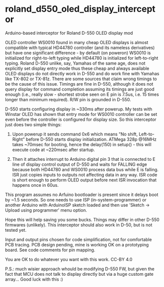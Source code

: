 # roland_d550_oled_display_interceptor
Arduino-based interceptor for Roland D-550 OLED display mod

OLED controller WS0010 found in many cheap OLED displays is almost compatible with typical HD44780 controller (and its nameless derivatives) but have one significant difference - by default (on poweron) WS0010 is initialized for right-to-left typing while HD44780 is initialized for left-to-right typing. Roland D-550 unlike, say, Yamahas of the same age, does not explicitly set display entry mode thus these cheap and always available OLED displays do not directly work in D-550 and do work fine with Yamahas like TX-802 or TX-81z. There are some sources that claim wrong timings to be the cause of this issue. Timings are fine in D-550, although it does not query display for command completion assuming its timings are just good enough (i.e., really slow - shortest 
strobe seen on E pin is 7.5us, i.e. 15 times longer than minimum required). R/W pin is grounded in D-550.

D-550 starts configuring display in ~330ms after powerup. My tests with Winstar OLED has shown that entry mode for WS0010 controller can be set even before the controller is configured for display size. So this interceptor just does two simple things:

 1. Upon powerup it sends command 0x6 which means "No shift, Left-to-Right" before D-550 starts display initialization.  ATMega 328p @16MHz takes ~70msec for booting, hence the delay(150) in setup() - this will execute code at  ~220msec after startup.
 
 2. Then it attaches interrupt to Arduino digital pin 3 that  is connected to E line of display control output of D-550 and waits for FALLING edge because both HD44780 and WS0010 process data bus while E is falling. ISR just copies inputs  to outputs not affecting data in any way. ISR code is short enough to perform OLED output before next ISR invocation that happens once in 60us.

This program assumes no Arfuino bootloader is present since it delays boot by ~1.5 seconds. So one needs to use ISP (in-system-programmer) or another Arduino with ArduinoISP sketch loaded and then use 'Sketch -> Upload using programmer' menu option.

Hope this will help saving you some bucks. Things may differ in other D-550 firmwares (unlikely). This interceptor should also work in D-50, but is not tested yet.

Input and output pins chosen for code simplification, not for comfortable PCB tracing. PCB design pending, mine is working OK on a prototyping board. See code comments for pin mapping.

You are OK to do whatever you want with this work. CC-BY 4.0

P.S.: much wisier approach whould be modifying D-550 FW, but given the fact that MCU does not talk to display directly but via a huge custom gate array... Good luck with this :)
